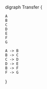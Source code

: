 digraph Transfer {

    A
    B
    C
    D
    E
    F
    G

    A -> B
    B -> C
    C -> D
    D -> E
    B -> F
    F -> G

}
